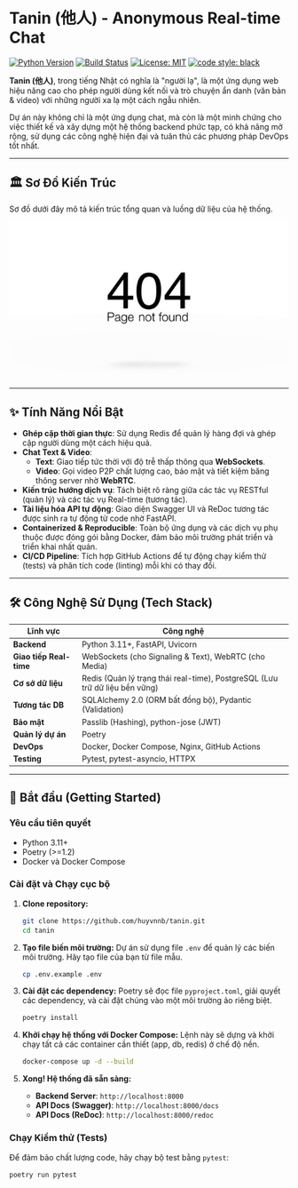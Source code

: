 # Tanin (他人) - Anonymous Real-time Chat

[![Python Version](https://img.shields.io/badge/python-3.11+-blue.svg)](https://www.python.org/downloads/release/python-311/)
[![Build Status](https://img.shields.io/github/actions/workflow/status/your-username/tanin-app/main.yml?branch=main)](https://github.com/your-username/tanin-app/actions)
[![License: MIT](https://img.shields.io/badge/License-MIT-yellow.svg)](https://opensource.org/licenses/MIT)
[![code style: black](https://img.shields.io/badge/code%20style-black-000000.svg)](https://github.com/psf/black)

**Tanin (他人)**, trong tiếng Nhật có nghĩa là "người lạ", là một ứng dụng web hiệu năng cao cho phép người dùng kết nối và trò chuyện ẩn danh (văn bản & video) với những người xa lạ một cách ngẫu nhiên.

Dự án này không chỉ là một ứng dụng chat, mà còn là một minh chứng cho việc thiết kế và xây dựng một hệ thống backend phức tạp, có khả năng mở rộng, sử dụng các công nghệ hiện đại và tuân thủ các phương pháp DevOps tốt nhất.

---

## 🏛️ Sơ Đồ Kiến Trúc

Sơ đồ dưới đây mô tả kiến trúc tổng quan và luồng dữ liệu của hệ thống.

![Tanin Architecture Diagram](demo/img.png)

---

## ✨ Tính Năng Nổi Bật

-   **Ghép cặp thời gian thực**: Sử dụng Redis để quản lý hàng đợi và ghép cặp người dùng một cách hiệu quả.
-   **Chat Text & Video**:
    -   **Text**: Giao tiếp tức thời với độ trễ thấp thông qua **WebSockets**.
    -   **Video**: Gọi video P2P chất lượng cao, bảo mật và tiết kiệm băng thông server nhờ **WebRTC**.
-   **Kiến trúc hướng dịch vụ**: Tách biệt rõ ràng giữa các tác vụ RESTful (quản lý) và các tác vụ Real-time (tương tác).
-   **Tài liệu hóa API tự động**: Giao diện Swagger UI và ReDoc tương tác được sinh ra tự động từ code nhờ FastAPI.
-   **Containerized & Reproducible**: Toàn bộ ứng dụng và các dịch vụ phụ thuộc được đóng gói bằng Docker, đảm bảo môi trường phát triển và triển khai nhất quán.
-   **CI/CD Pipeline**: Tích hợp GitHub Actions để tự động chạy kiểm thử (tests) và phân tích code (linting) mỗi khi có thay đổi.

---

## 🛠️ Công Nghệ Sử Dụng (Tech Stack)

| Lĩnh vực              | Công nghệ                                                                                               |
| --------------------- | ------------------------------------------------------------------------------------------------------- |
| **Backend**           | Python 3.11+, FastAPI, Uvicorn                                                                          |
| **Giao tiếp Real-time** | WebSockets (cho Signaling & Text), WebRTC (cho Media)                                                   |
| **Cơ sở dữ liệu**     | Redis (Quản lý trạng thái real-time), PostgreSQL (Lưu trữ dữ liệu bền vững)                               |
| **Tương tác DB**      | SQLAlchemy 2.0 (ORM bất đồng bộ), Pydantic (Validation)                                                 |
| **Bảo mật**            | Passlib (Hashing), python-jose (JWT)                                                                    |
| **Quản lý dự án**     | Poetry                                                                                                  |
| **DevOps**            | Docker, Docker Compose, Nginx, GitHub Actions                                                           |
| **Testing**           | Pytest, pytest-asyncio, HTTPX                                                                           |

---

## 🚀 Bắt đầu (Getting Started)

### Yêu cầu tiên quyết
-   Python 3.11+
-   Poetry (>=1.2)
-   Docker và Docker Compose

### Cài đặt và Chạy cục bộ

1.  **Clone repository:**
    ```bash
    git clone https://github.com/huyvnnb/tanin.git
    cd tanin
    ```

2.  **Tạo file biến môi trường:**
    Dự án sử dụng file `.env` để quản lý các biến môi trường. Hãy tạo file của bạn từ file mẫu.
    ```bash
    cp .env.example .env
    ```
    
3.  **Cài đặt các dependency:**
    Poetry sẽ đọc file `pyproject.toml`, giải quyết các dependency, và cài đặt chúng vào một môi trường ảo riêng biệt.
    ```bash
    poetry install
    ```

4.  **Khởi chạy hệ thống với Docker Compose:**
    Lệnh này sẽ dựng và khởi chạy tất cả các container cần thiết (app, db, redis) ở chế độ nền.
    ```bash
    docker-compose up -d --build
    ```

5.  **Xong! Hệ thống đã sẵn sàng:**
    -   **Backend Server**: `http://localhost:8000`
    -   **API Docs (Swagger)**: `http://localhost:8000/docs`
    -   **API Docs (ReDoc)**: `http://localhost:8000/redoc`

### Chạy Kiểm thử (Tests)
Để đảm bảo chất lượng code, hãy chạy bộ test bằng `pytest`:
```bash
poetry run pytest